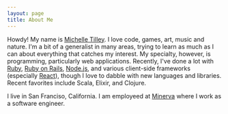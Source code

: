 ```yaml
---
layout: page
title: About Me
---
```


Howdy! My name is [Michelle Tilley](/contact.html). I love code, games, art, music and nature. I'm a bit of a generalist in many areas, trying to learn as much as I can about everything that catches my interest. My specialty, however, is programming, particularly web applications. Recently, I've done a lot with [Ruby](http://ruby-lang.org), [Ruby on Rails](http://rubyonrails.org/), [Node.js](http://nodejs.org/), and various client-side frameworks (especially [React](http://facebook.github.io/react/)), though I love to dabble with new languages and libraries. Recent favorites include Scala, Elixir, and Clojure.

I live in San Franciso, California. I am employeed at [Minerva](http://www.minervaproject.com/) where I work as a software engineer.
